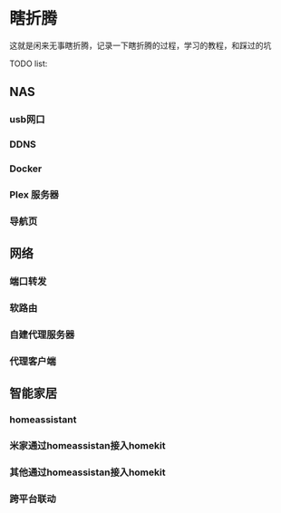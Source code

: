 # 瞎折腾
这就是闲来无事瞎折腾，记录一下瞎折腾的过程，学习的教程，和踩过的坑

TODO list:
## NAS
### usb网口
### DDNS
### Docker
### Plex 服务器
### 导航页

## 网络
### 端口转发
### 软路由
### 自建代理服务器
### 代理客户端

## 智能家居
### homeassistant
### 米家通过homeassistan接入homekit
### 其他通过homeassistan接入homekit
### 跨平台联动


